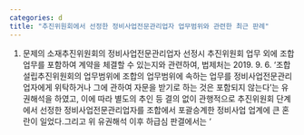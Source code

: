 ```yaml
---
categories: d
title: "추진위원회에서 선정한 정비사업전문관리업자 업무범위와 관련한 최근 판례"
---
```

1. 문제의 소재추진위원회의 정비사업전문관리업자 선정시 추진위원회 업무 외에 조합 업무를 포함하여 계약을 체결할 수 있는지와 관련하여, 법제처는 2019. 9. 6. ‘조합설립추진위원회의 업무범위에 조합의 업무범위에 속하는 업무를 정비사업전문관리업자에게 위탁하거나 그에 관하여 자문을 받기로 하는 것은 포함되지 않는다’는 유권해석을 하였고, 이에 따라 별도의 추인 등 결의 없이 관행적으로 추진위원회 단계에서 선정한 정비사업전문관리업자를 조합에서 포괄승계한 정비사업 업계에 큰 혼란이 일었다.그리고 위 유권해석 이후 하급심 판결에서는 ‘